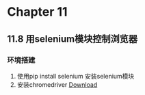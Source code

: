

# Chapter 11

## 11.8 用selenium模块控制浏览器

### 环境搭建
1. 使用pip install selenium 安装selenium模块
2. 安装chromedriver
[Download](http://npm.taobao.org/mirrors/chromedriver/)